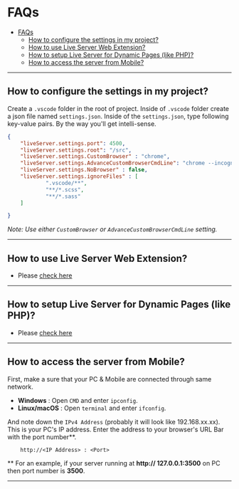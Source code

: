 # FAQs

- [FAQs](#faqs)
    - [How to configure the settings in my project?](#how-to-configure-the-settings-in-my-project)
    - [How to use Live Server Web Extension?](#how-to-use-live-server-web-extension)
    - [How to setup Live Server for Dynamic Pages (like PHP)?](#how-to-setup-live-server-for-dynamic-pages-like-php)
    - [How to access the server from Mobile?](#how-to-access-the-server-from-mobile)
----------

## How to configure the settings in my project?

Create a `.vscode` folder in the root of project. Inside of `.vscode` folder create a json file named `settings.json`.
Inside of the `settings.json`, type following key-value pairs. By the way you'll get intelli-sense.

```json
{
    "liveServer.settings.port": 4500,
    "liveServer.settings.root": "/src",
    "liveServer.settings.CustomBrowser" : "chrome",
    "liveServer.settings.AdvanceCustomBrowserCmdLine": "chrome --incognito --remote-debugging-port=9222",
    "liveServer.settings.NoBrowser" : false,
    "liveServer.settings.ignoreFiles" : [
            ".vscode/**",
            "**/*.scss",
            "**/*.sass"
    ]

}
```
_Note: Use either `CustomBrowser` or `AdvanceCustomBrowserCmdLine` setting._

----------

## How to use Live Server Web Extension?

*  Please [check here](https://github.com/ritwickdey/live-server-web-extension) 

----------

## How to setup Live Server for Dynamic Pages (like PHP)?

*  Please [check here](https://github.com/ritwickdey/live-server-web-extension) 

----------



## How to access the server from Mobile?

 First, make a sure that your PC & Mobile are connected through same network. 

* **Windows** :  Open `CMD` and enter `ipconfig`.
* **Linux/macOS** : Open `terminal` and enter `ifconfig`.

And note down the `IPv4 Address` (probably it will look like 192.168.xx.xx). This is your PC's IP address. Enter the address to your browser's URL Bar with the port number**.

        http://<IP Address> : <Port>

** For an example, if your server running at **http:// 127.0.0.1:3500** on PC then port number is **3500**.

----------

